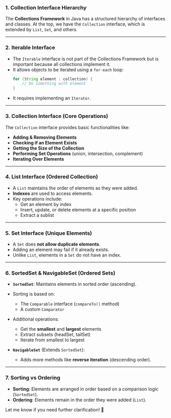 ### **1. Collection Interface Hierarchy**
The **Collections Framework** in Java has a structured hierarchy of interfaces and classes. At the top, we have the `Collection` interface, which is extended by `List`, `Set`, and others.

---

### **2. Iterable Interface**
- The `Iterable` interface is not part of the Collections Framework but is important because all collections implement it.
- It allows objects to be iterated using a `for-each` loop:
  ```java
  for (String element : collection) {
      // Do something with element
  }
  ```
- It requires implementing an `Iterator`.

---

### **3. Collection Interface (Core Operations)**
The `Collection` interface provides basic functionalities like:
- **Adding & Removing Elements**
- **Checking if an Element Exists**
- **Getting the Size of the Collection**
- **Performing Set Operations** (union, intersection, complement)
- **Iterating Over Elements**

---

### **4. List Interface (Ordered Collection)**
- A `List` maintains the order of elements as they were added.
- **Indexes** are used to access elements.
- Key operations include:
  - Get an element by index
  - Insert, update, or delete elements at a specific position
  - Extract a sublist

---

### **5. Set Interface (Unique Elements)**
- A `Set` does **not allow duplicate elements**.
- Adding an element may fail if it already exists.
- Unlike `List`, elements in a `Set` do not have an index.

---

### **6. SortedSet & NavigableSet (Ordered Sets)**
- **`SortedSet`**: Maintains elements in sorted order (ascending).
- Sorting is based on:
  - The `Comparable` interface (`compareTo()` method)
  - A custom `Comparator`
- Additional operations:
  - Get the **smallest** and **largest** elements
  - Extract subsets (headSet, tailSet)
  - Iterate from smallest to largest

- **`NavigableSet`** (Extends `SortedSet`):
  - Adds more methods like **reverse iteration** (descending order).

---

### **7. Sorting vs Ordering**
- **Sorting**: Elements are arranged in order based on a comparison logic (`SortedSet`).
- **Ordering**: Elements remain in the order they were added (`List`).

Let me know if you need further clarification! 🚀
